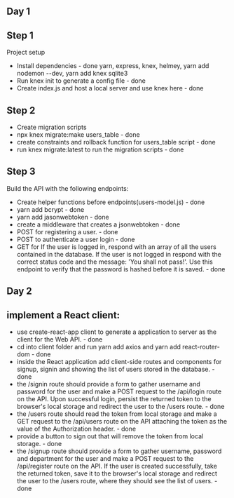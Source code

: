 ## Day 1 
## Step 1
Project setup
- Install dependencies - done
   yarn, 
   express,
   knex, 
   helmey,
   yarn add nodemon --dev,
   yarn add knex sqlite3
- Run knex init to generate a config file - done
- Create index.js and host a local server and use knex here - done

## Step 2
- Create migration scripts 
- npx knex migrate:make users_table - done
- create constraints and rollback function for users_table script - done
- run knex migrate:latest to run the migration scripts - done

## Step 3
Build the API with the following endpoints:
- Create helper functions before endpoints(users-model.js) - done
- yarn add bcrypt - done
- yarn add jasonwebtoken - done
- create a middleware that creates a jsonwebtoken - done
- POST for registering a user. - done
- POST to authenticate a user login - done
- GET for If the user is logged in, respond with an array of all the users contained in the database. If the user is not logged in respond with the correct status code and the message: 'You shall not pass!'. Use this endpoint to verify that the password is hashed before it is saved. - done


## Day 2
## implement a React client:
- use create-react-app client to generate a application to server as the client for the Web API. - done
- cd into client folder and run yarn add axios and yarn add react-router-dom - done
- inside the React application add client-side routes and components for signup, signin and showing the list of users stored in the database. - done
- the /signin route should provide a form to gather username and password for the user and make a POST request to the /api/login route on the API. Upon successful login, persist the returned token to the browser's local storage and redirect the user to the /users route. - done
- the /users route should read the token from local storage and make a GET request to the /api/users route on the API attaching the token as the value of the Authorization header. - done
- provide a button to sign out that will remove the token from local storage. - done
- the /signup route should provide a form to gather username, password and department for the user and make a POST request to the /api/register route on the API. If the user is created successfully, take the returned token, save it to the browser's local storage and redirect the user to the /users route, where they should see the list of users. - done
